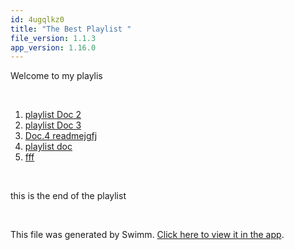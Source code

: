 ```yaml
---
id: 4ugqlkz0
title: "The Best Playlist "
file_version: 1.1.3
app_version: 1.16.0
---
```


<!-- Intro - Do not remove this comment -->
Welcome to my playlis

<br/>

<!-- Steps - Do not remove this comment -->
1. [playlist Doc 2](playlist-doc-2.ufg2xzd4.sw.md)
2. [playlist Doc 3](playlist-doc-3.tngjmzcv.sw.md)
3. [Doc.4 readmejgfj](README.md)
4. [playlist doc ](playlist-doc.8y5qclel.sw.md)
5. [fff](https://www.youtube.com/watch?v=K1nQX_hdop0)


<br/>

<!-- Summary - Do not remove this comment -->
this is the end of the playlist

<br/>

This file was generated by Swimm. [Click here to view it in the app](https://swimm-web-app.web.app/repos/Z2l0aHViJTNBJTNBZWNvbW0lM0ElM0Ftb3NoaWtzd2ltbQ==/playlists/4ugqlkz0).
